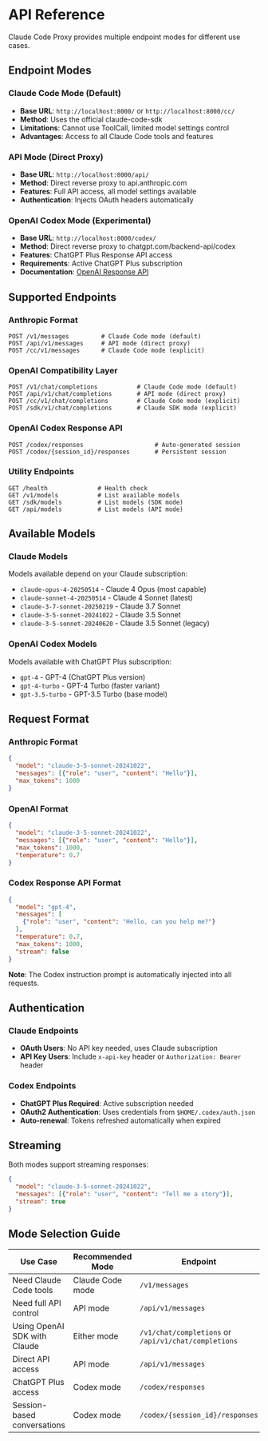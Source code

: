 # API Reference

Claude Code Proxy provides multiple endpoint modes for different use cases.

## Endpoint Modes

### Claude Code Mode (Default)
- **Base URL**: `http://localhost:8000/` or `http://localhost:8000/cc/`
- **Method**: Uses the official claude-code-sdk
- **Limitations**: Cannot use ToolCall, limited model settings control
- **Advantages**: Access to all Claude Code tools and features

### API Mode (Direct Proxy)
- **Base URL**: `http://localhost:8000/api/`
- **Method**: Direct reverse proxy to api.anthropic.com
- **Features**: Full API access, all model settings available
- **Authentication**: Injects OAuth headers automatically

### OpenAI Codex Mode (Experimental)
- **Base URL**: `http://localhost:8000/codex/`
- **Method**: Direct reverse proxy to chatgpt.com/backend-api/codex
- **Features**: ChatGPT Plus Response API access
- **Requirements**: Active ChatGPT Plus subscription
- **Documentation**: [OpenAI Response API](https://platform.openai.com/docs/api-reference/responses)

## Supported Endpoints

### Anthropic Format
```
POST /v1/messages         # Claude Code mode (default)
POST /api/v1/messages     # API mode (direct proxy)
POST /cc/v1/messages      # Claude Code mode (explicit)
```

### OpenAI Compatibility Layer
```
POST /v1/chat/completions           # Claude Code mode (default)
POST /api/v1/chat/completions       # API mode (direct proxy)
POST /cc/v1/chat/completions        # Claude Code mode (explicit)
POST /sdk/v1/chat/completions       # Claude SDK mode (explicit)
```

### OpenAI Codex Response API
```
POST /codex/responses                    # Auto-generated session
POST /codex/{session_id}/responses       # Persistent session
```

### Utility Endpoints
```
GET /health              # Health check
GET /v1/models           # List available models
GET /sdk/models          # List models (SDK mode)
GET /api/models          # List models (API mode)
```

## Available Models

### Claude Models
Models available depend on your Claude subscription:

- `claude-opus-4-20250514` - Claude 4 Opus (most capable)
- `claude-sonnet-4-20250514` - Claude 4 Sonnet (latest)
- `claude-3-7-sonnet-20250219` - Claude 3.7 Sonnet
- `claude-3-5-sonnet-20241022` - Claude 3.5 Sonnet
- `claude-3-5-sonnet-20240620` - Claude 3.5 Sonnet (legacy)

### OpenAI Codex Models
Models available with ChatGPT Plus subscription:

- `gpt-4` - GPT-4 (ChatGPT Plus version)
- `gpt-4-turbo` - GPT-4 Turbo (faster variant)
- `gpt-3.5-turbo` - GPT-3.5 Turbo (base model)

## Request Format

### Anthropic Format
```json
{
  "model": "claude-3-5-sonnet-20241022",
  "messages": [{"role": "user", "content": "Hello"}],
  "max_tokens": 1000
}
```

### OpenAI Format
```json
{
  "model": "claude-3-5-sonnet-20241022",
  "messages": [{"role": "user", "content": "Hello"}],
  "max_tokens": 1000,
  "temperature": 0.7
}
```

### Codex Response API Format
```json
{
  "model": "gpt-4",
  "messages": [
    {"role": "user", "content": "Hello, can you help me?"}
  ],
  "temperature": 0.7,
  "max_tokens": 1000,
  "stream": false
}
```

**Note**: The Codex instruction prompt is automatically injected into all requests.

## Authentication

### Claude Endpoints
- **OAuth Users**: No API key needed, uses Claude subscription
- **API Key Users**: Include `x-api-key` header or `Authorization: Bearer` header

### Codex Endpoints
- **ChatGPT Plus Required**: Active subscription needed
- **OAuth2 Authentication**: Uses credentials from `$HOME/.codex/auth.json`
- **Auto-renewal**: Tokens refreshed automatically when expired

## Streaming

Both modes support streaming responses:
```json
{
  "model": "claude-3-5-sonnet-20241022",
  "messages": [{"role": "user", "content": "Tell me a story"}],
  "stream": true
}
```

## Mode Selection Guide

| Use Case | Recommended Mode | Endpoint |
|----------|------------------|----------|
| Need Claude Code tools | Claude Code mode | `/v1/messages` |
| Need full API control | API mode | `/api/v1/messages` |
| Using OpenAI SDK with Claude | Either mode | `/v1/chat/completions` or `/api/v1/chat/completions` |
| Direct API access | API mode | `/api/v1/messages` |
| ChatGPT Plus access | Codex mode | `/codex/responses` |
| Session-based conversations | Codex mode | `/codex/{session_id}/responses` |
